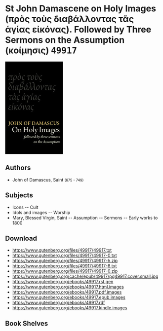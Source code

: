 # St John Damascene on Holy Images (πρὸς τοὺς διαβάλλοντας τᾶς ἁγίας εἰκόνας). Followed by Three Sermons on the Assumption (κοίμησις) <kbd>49917</kbd>

![](./cover.medium.jpg "")

## Authors


 - John of Damascus, Saint <small>(675 - 749)</small>

## Subjects


 - Icons -- Cult
 - Idols and images -- Worship
 - Mary, Blessed Virgin, Saint -- Assumption -- Sermons -- Early works to 1800

## Download


 - https://www.gutenberg.org/files/49917/49917.txt
 - https://www.gutenberg.org/files/49917/49917-0.txt
 - https://www.gutenberg.org/files/49917/49917-h.zip
 - https://www.gutenberg.org/files/49917/49917-8.txt
 - https://www.gutenberg.org/files/49917/49917-0.zip
 - https://www.gutenberg.org/cache/epub/49917/pg49917.cover.small.jpg
 - https://www.gutenberg.org/ebooks/49917.rst.gen
 - https://www.gutenberg.org/ebooks/49917.html.images
 - https://www.gutenberg.org/ebooks/49917.pdf.images
 - https://www.gutenberg.org/ebooks/49917.epub.images
 - https://www.gutenberg.org/ebooks/49917.rdf
 - https://www.gutenberg.org/ebooks/49917.kindle.images

## Book Shelves



